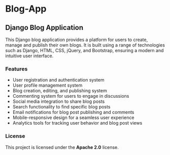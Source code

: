 # Blog-App

## Django Blog Application
This Django blog application provides a platform for users to create, manage and publish their own blogs. It is built using a range of technologies such as Django, HTML, CSS, jQuery, and Bootstrap, ensuring a modern and intuitive user interface.

### Features
* User registration and authentication system
* User profile management system
* Blog creation, editing, and publishing system
* Commenting system for users to engage in discussions
* Social media integration to share blog posts
* Search functionality to find specific blog posts
* Email notifications for blog post publishing and comments
* Mobile-responsive design for a seamless user experience
* Analytics tools for tracking user behavior and blog post views

### License
This project is licensed under the **Apache 2.0** license.
